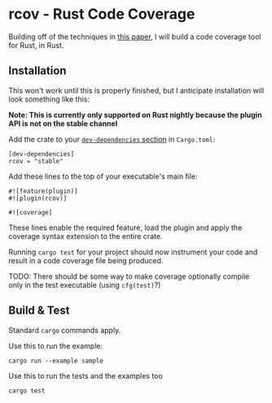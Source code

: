 # rcov - Rust Code Coverage

Building off of the techniques in [this paper](http://www.semdesigns.com/Company/Publications/TestCoverage.pdf), I will build a code
coverage tool for Rust, in Rust.

## Installation
This won't work until this is properly finished, but I anticipate installation will look something like this:

**Note: This is currently only supported on Rust nightly because the plugin API is not on the stable channel**

Add the crate to your [`dev-dependencies` section](http://doc.crates.io/specifying-dependencies.html#development-dependencies) in `Cargo.toml`:

```
[dev-dependencies]
rcov = "stable"
```

Add these lines to the top of your executable's main file:

```
#![feature(plugin)]
#![plugin(rcov)]

#![coverage]
```

These lines enable the required feature, load the plugin and apply the coverage syntax extension to the entire crate.

Running `cargo test` for your project should now instrument your code and result in a code coverage file being produced.

TODO: There should be some way to make coverage optionally compile only in the test executable (using `cfg(test)`?)

## Build & Test
Standard `cargo` commands apply. 

Use this to run the example:

```
cargo run --example sample
```

Use this to run the tests and the examples too
```
cargo test
```

